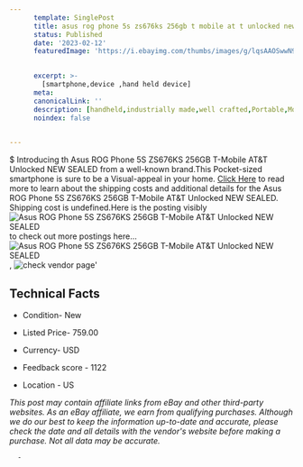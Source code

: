 ```yaml
---
      template: SinglePost
      title: asus rog phone 5s zs676ks 256gb t mobile at t unlocked new sealed
      status: Published
      date: '2023-02-12'
      featuredImage: 'https://i.ebayimg.com/thumbs/images/g/lqsAAOSwwN9iBd-6/s-l225.jpg'
       

      excerpt: >-
        [smartphone,device ,hand held device]
      meta:
      canonicalLink: ''
      description: [handheld,industrially made,well crafted,Portable,Mobile,Compact,Convenient,Lightweight,Maneuverable,Man-portable,Miniature,Carriable,Hand-held,Light,Holdable,Transportable,Mobile device,Pocket-sized,On-the-go,Wireless,Cordless,Compact size,Convenient size, smartphone,device ,hand held device]
      noindex: false
      

---
```

$
      Introducing th Asus ROG Phone 5S ZS676KS 256GB T-Mobile AT&T Unlocked NEW SEALED from a well-known brand.This Pocket-sized smartphone is sure to be a Visual-appeal in your home. [Click Here](https://www.ebay.com/itm/185522989289?hash=item2b320828e9%3Ag%3AlqsAAOSwwN9iBd-6&mkevt=1&mkcid=1&mkrid=711-53200-19255-0&campid=%253CePNCampaignId%253E&customid=%253CreferenceId%253E&toolid=10049) to read more to learn about the shipping costs and additional details for the Asus ROG Phone 5S ZS676KS 256GB T-Mobile AT&T Unlocked NEW SEALED. Shipping cost is undefined.Here is the posting visibly ![Asus ROG Phone 5S ZS676KS 256GB T-Mobile AT&T Unlocked NEW SEALED](https://i.ebayimg.com/thumbs/images/g/lqsAAOSwwN9iBd-6/s-l225.jpg) to check out more postings here... ![Asus ROG Phone 5S ZS676KS 256GB T-Mobile AT&T Unlocked NEW SEALED](https://i.ebayimg.com/images/g/lqsAAOSwwN9iBd-6/s-l960.jpg), ![check vendor page](https://origin-galleryplus.ebayimg.com/ws/web/185522989289_2_0_1/225x225.jpg,https://origin-galleryplus.ebayimg.com/ws/web/185522989289_3_0_1/225x225.jpg,https://origin-galleryplus.ebayimg.com/ws/web/185522989289_4_0_1/225x225.jpg,https://origin-galleryplus.ebayimg.com/ws/web/185522989289_5_0_1/225x225.jpg,https://origin-galleryplus.ebayimg.com/ws/web/185522989289_6_0_1/225x225.jpg,https://origin-galleryplus.ebayimg.com/ws/web/185522989289_7_0_1/225x225.jpg,https://origin-galleryplus.ebayimg.com/ws/web/185522989289_8_0_1/225x225.jpg,https://origin-galleryplus.ebayimg.com/ws/web/185522989289_9_0_1/225x225.jpg)'

      

 ## Technical Facts 



     
      

 - Condition- New 


      

 - Listed Price- 759.00 


      

 - Currency- USD 


      

 - Feedback score - 1122 


      

 - Location - US 


      
      

 *_This post may contain affiliate links from eBay and other third-party websites. As an eBay affiliate, we earn from qualifying purchases. Although we do our best to keep the information up-to-date and accurate, please check the date and all details with the vendor's website before making a purchase. Not all data may be accurate._*




      -
